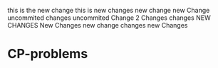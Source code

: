 this is the new change
this is new changes
new change
new Change
uncommited changes
uncommited Change 2
Changes
changes
NEW CHANGES
New Changes
new change
changes
new Changes
# CP-problems
